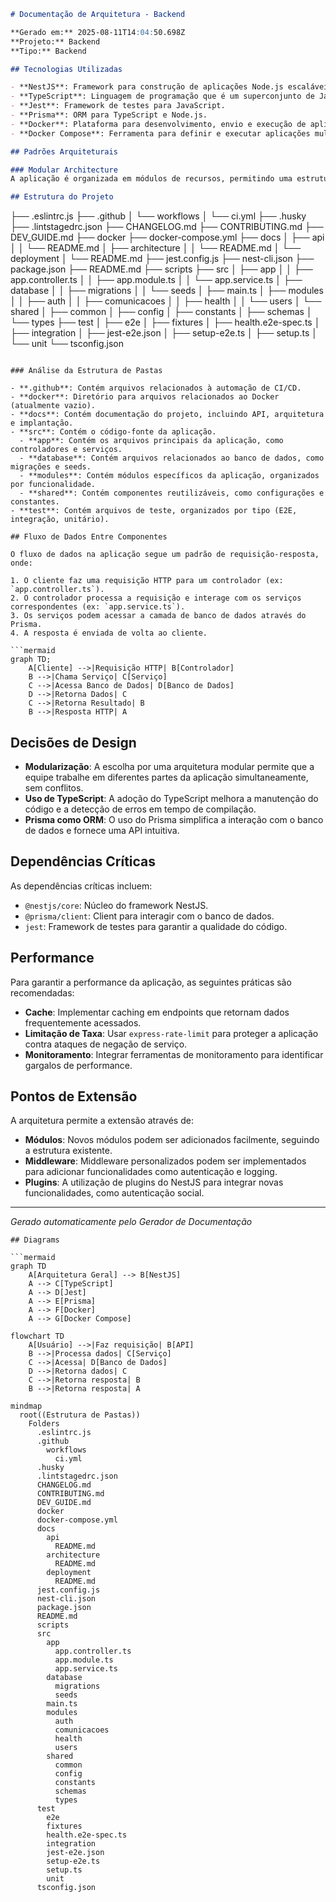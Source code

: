 ```markdown
# Documentação de Arquitetura - Backend

**Gerado em:** 2025-08-11T14:04:50.698Z  
**Projeto:** Backend  
**Tipo:** Backend  

## Tecnologias Utilizadas

- **NestJS**: Framework para construção de aplicações Node.js escaláveis.
- **TypeScript**: Linguagem de programação que é um superconjunto de JavaScript.
- **Jest**: Framework de testes para JavaScript.
- **Prisma**: ORM para TypeScript e Node.js.
- **Docker**: Plataforma para desenvolvimento, envio e execução de aplicações em contêineres.
- **Docker Compose**: Ferramenta para definir e executar aplicações multi-contêiner.

## Padrões Arquiteturais

### Modular Architecture
A aplicação é organizada em módulos de recursos, permitindo uma estrutura mais limpa e escalável. Cada módulo encapsula sua lógica de negócio, facilitando a manutenção e a reutilização.

## Estrutura do Projeto

```
├── .eslintrc.js
├── .github
│   └── workflows
│       └── ci.yml
├── .husky
├── .lintstagedrc.json
├── CHANGELOG.md
├── CONTRIBUTING.md
├── DEV_GUIDE.md
├── docker
├── docker-compose.yml
├── docs
│   ├── api
│   │   └── README.md
│   ├── architecture
│   │   └── README.md
│   └── deployment
│       └── README.md
├── jest.config.js
├── nest-cli.json
├── package.json
├── README.md
├── scripts
├── src
│   ├── app
│   │   ├── app.controller.ts
│   │   ├── app.module.ts
│   │   └── app.service.ts
│   ├── database
│   │   ├── migrations
│   │   └── seeds
│   ├── main.ts
│   ├── modules
│   │   ├── auth
│   │   ├── comunicacoes
│   │   ├── health
│   │   └── users
│   └── shared
│       ├── common
│       ├── config
│       ├── constants
│       ├── schemas
│       └── types
├── test
│   ├── e2e
│   ├── fixtures
│   ├── health.e2e-spec.ts
│   ├── integration
│   ├── jest-e2e.json
│   ├── setup-e2e.ts
│   ├── setup.ts
│   └── unit
└── tsconfig.json
```

### Análise da Estrutura de Pastas

- **.github**: Contém arquivos relacionados à automação de CI/CD.
- **docker**: Diretório para arquivos relacionados ao Docker (atualmente vazio).
- **docs**: Contém documentação do projeto, incluindo API, arquitetura e implantação.
- **src**: Contém o código-fonte da aplicação.
  - **app**: Contém os arquivos principais da aplicação, como controladores e serviços.
  - **database**: Contém arquivos relacionados ao banco de dados, como migrações e seeds.
  - **modules**: Contém módulos específicos da aplicação, organizados por funcionalidade.
  - **shared**: Contém componentes reutilizáveis, como configurações e constantes.
- **test**: Contém arquivos de teste, organizados por tipo (E2E, integração, unitário).

## Fluxo de Dados Entre Componentes

O fluxo de dados na aplicação segue um padrão de requisição-resposta, onde:

1. O cliente faz uma requisição HTTP para um controlador (ex: `app.controller.ts`).
2. O controlador processa a requisição e interage com os serviços correspondentes (ex: `app.service.ts`).
3. Os serviços podem acessar a camada de banco de dados através do Prisma.
4. A resposta é enviada de volta ao cliente.

```mermaid
graph TD;
    A[Cliente] -->|Requisição HTTP| B[Controlador]
    B -->|Chama Serviço| C[Serviço]
    C -->|Acessa Banco de Dados| D[Banco de Dados]
    D -->|Retorna Dados| C
    C -->|Retorna Resultado| B
    B -->|Resposta HTTP| A
```

## Decisões de Design

- **Modularização**: A escolha por uma arquitetura modular permite que a equipe trabalhe em diferentes partes da aplicação simultaneamente, sem conflitos.
- **Uso de TypeScript**: A adoção do TypeScript melhora a manutenção do código e a detecção de erros em tempo de compilação.
- **Prisma como ORM**: O uso do Prisma simplifica a interação com o banco de dados e fornece uma API intuitiva.

## Dependências Críticas

As dependências críticas incluem:

- `@nestjs/core`: Núcleo do framework NestJS.
- `@prisma/client`: Client para interagir com o banco de dados.
- `jest`: Framework de testes para garantir a qualidade do código.

## Performance

Para garantir a performance da aplicação, as seguintes práticas são recomendadas:

- **Cache**: Implementar caching em endpoints que retornam dados frequentemente acessados.
- **Limitação de Taxa**: Usar `express-rate-limit` para proteger a aplicação contra ataques de negação de serviço.
- **Monitoramento**: Integrar ferramentas de monitoramento para identificar gargalos de performance.

## Pontos de Extensão

A arquitetura permite a extensão através de:

- **Módulos**: Novos módulos podem ser adicionados facilmente, seguindo a estrutura existente.
- **Middleware**: Middleware personalizados podem ser implementados para adicionar funcionalidades como autenticação e logging.
- **Plugins**: A utilização de plugins do NestJS para integrar novas funcionalidades, como autenticação social.

---
*Gerado automaticamente pelo Gerador de Documentação*
```
## Diagrams

```mermaid
graph TD
    A[Arquitetura Geral] --> B[NestJS]
    A --> C[TypeScript]
    A --> D[Jest]
    A --> E[Prisma]
    A --> F[Docker]
    A --> G[Docker Compose]
```

```mermaid
flowchart TD
    A[Usuário] -->|Faz requisição| B[API]
    B -->|Processa dados| C[Serviço]
    C -->|Acessa| D[Banco de Dados]
    D -->|Retorna dados| C
    C -->|Retorna resposta| B
    B -->|Retorna resposta| A
```

```mermaid
mindmap
  root((Estrutura de Pastas))
    Folders
      .eslintrc.js
      .github
        workflows
          ci.yml
      .husky
      .lintstagedrc.json
      CHANGELOG.md
      CONTRIBUTING.md
      DEV_GUIDE.md
      docker
      docker-compose.yml
      docs
        api
          README.md
        architecture
          README.md
        deployment
          README.md
      jest.config.js
      nest-cli.json
      package.json
      README.md
      scripts
      src
        app
          app.controller.ts
          app.module.ts
          app.service.ts
        database
          migrations
          seeds
        main.ts
        modules
          auth
          comunicacoes
          health
          users
        shared
          common
          config
          constants
          schemas
          types
      test
        e2e
        fixtures
        health.e2e-spec.ts
        integration
        jest-e2e.json
        setup-e2e.ts
        setup.ts
        unit
      tsconfig.json
```
